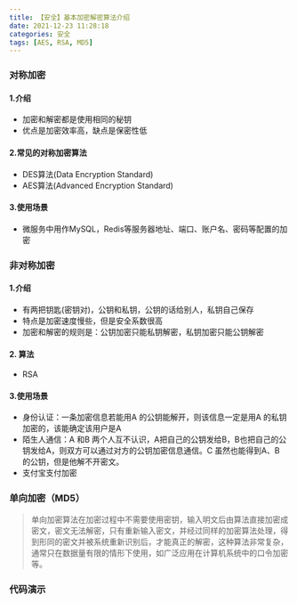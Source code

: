 ```yaml
---
title: 【安全】基本加密解密算法介绍
date: 2021-12-23 11:28:18
categories: 安全
tags: [AES, RSA, MD5]
---
```


### 对称加密

#### 1.介绍

<!-- more --> 

- 加密和解密都是使用相同的秘钥
- 优点是加密效率高，缺点是保密性低

#### 2.常见的对称加密算法

- DES算法(Data Encryption Standard)
- AES算法(Advanced Encryption Standard)

#### 3.使用场景

- 微服务中用作MySQL，Redis等服务器地址、端口、账户名、密码等配置的加密

### 非对称加密

#### 1.介绍

- 有两把钥匙(密钥对)，公钥和私钥，公钥的话给别人，私钥自己保存
- 特点是加密速度慢些，但是安全系数很高
- 加密和解密的规则是：公钥加密只能私钥解密，私钥加密只能公钥解密

#### 2. 算法

- RSA

#### 3.使用场景

- 身份认证：一条加密信息若能用A 的公钥能解开，则该信息一定是用A 的私钥加密的，该能确定该用户是A
- 陌生人通信：A 和B 两个人互不认识，A把自己的公钥发给B，B也把自己的公钥发给A，则双方可以通过对方的公钥加密信息通信。C 虽然也能得到A、B 的公钥，但是他解不开密文。
- 支付宝支付加密

### 单向加密（MD5）

> 单向加密算法在加密过程中不需要使用密钥，输入明文后由算法直接加密成密文，密文无法解密，只有重新输入密文，并经过同样的加密算法处理，得到形同的密文并被系统重新识别后，才能真正的解密，这种算法非常复杂，通常只在数据量有限的情形下使用，如广泛应用在计算机系统中的口令加密等。

### 代码演示



